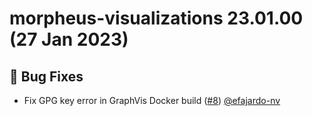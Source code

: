 # morpheus-visualizations 23.01.00 (27 Jan 2023)

## 🐛 Bug Fixes

- Fix GPG key error in GraphVis Docker build ([#8](https://github.com/nv-morpheus/morpheus-visualizations/pull/8)) [@efajardo-nv](https://github.com/efajardo-nv)